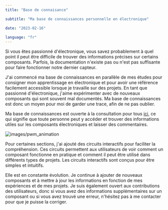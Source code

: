 ```yaml
---
title: "Base de connaisance"

subtitle: "Ma base de connaissances personnelle en électronique"

date: "2023-02-16"

language: "fr"
---
```

Si vous êtes passionné d'électronique, vous savez probablement à quel point il peut être difficile de trouver des informations précises sur certains composants. Parfois, la documentation n'existe pas ou n'est pas suffisante pour faire fonctionner notre dernier capteur.

J'ai commencé ma base de connaissances en parallèle de mes études pour consigner mon apprentissage en électronique et pour avoir une référence facilement accessible lorsque je travaille sur des projets. En tant que passionné d'électronique, j'aime expérimenter avec de nouveaux composants qui sont souvent mal documentés. Ma base de connaissances est donc un moyen pour moi de garder une trace, afin de ne pas oublier.

Ma base de connaissances est ouverte à la consultation pour tous [ici](https://antoine-chatelain.notion.site/Arduino-3f8af3eb07924b4389eef65e029188a7), ce qui signifie que toute personne peut y accéder et trouver des informations utiles sur les composants électroniques et laisser des commentaires.

![images/pwm_animation](/images/pwm.gif)

Pour certaines sections, j'ai ajouté des circuits interactifs pour faciliter la compréhension. Ces circuits permettent aux utilisateurs de voir comment un composant fonctionne en pratique et comment il peut être  utilisé dans différents types de projets. Les circuits interactifs sont conçus pour être simples et intuitifs.

Elle est en constante évolution. Je continue à ajouter de nouveaux composants et à mettre à jour les informations en fonction de mes expériences et de mes projets. Je suis  également ouvert aux contributions des utilisateurs, donc si vous avez des informations supplémentaires sur un composant ou si vous avez trouvé une erreur, n'hésitez pas à me contacter pour que je puisse la corriger.
